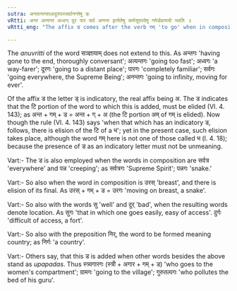```yaml
---
sutra: अन्तात्यन्ताध्वदूरपारसर्वानन्तेषु डः
vRtti: अन्त अत्यन्त अध्वन् दूर पार सर्व अनन्त इत्येतेषु कर्मसूपपदेषु गमेर्डप्रत्ययो भवति ॥
vRtti_eng: "The affix ड comes after the verb गम् 'to go' when in composition with the following words as its objects:- अन्त 'end', अत्यन्त 'excessive', अध्वन् 'road', दूर 'far', पार 'across', सर्व 'all' and अनन्त 'endless'."

---
```

The _anuvritti_ of the word सञ्ज्ञायाम् does not extend to this. As अन्तगः 'having gone to the end, thoroughly conversant'; अत्यन्तगः 'going too fast'; अध्वगः 'a way-farer'; दूरगः 'going to a distant place'; पारगः 'completely familiar'; सर्वगः 'going everywhere, the Supreme Being'; अनन्तगः 'going to infinity, moving for ever'.

Of the affix ड the letter ड् is indicatory, the real affix being अ. The ड indicates that the टि portion of the word to which this is added, must be elided (VI. 4. 143); as अन्त + गम् + ड = अन्त + ग् + अ (the टि portion अम् of गम् is elided). Now though the rule (VI. 4. 143) says 'when that which has an indicatory ड, follows, there is elision of the टि of a भ'; yet in the present case, such elision takes place, although the word गम् here is not one of those called भ (l. 4. 18); because the presence of ड as an indicatory letter must not be unmeaning.

Vart:- The ड is also employed when the words in composition are सर्वत्र 'everywhere' and पन्न 'creeping'; as सर्वत्रगः 'Supreme Spirit'; पन्नगः 'snake.'

Vart:- So also when the word in composition is उरस् 'breast', and there is elision of its final. As उरस् + गम् + ड = उरगः 'moving on breast, a snake'.

Vart:- So also with the words सु 'well' and दुर् 'bad', when the resulting words denote location. As सुगः 'that in which one goes easily, easy of access'. दुर्गः 'difficult of access, a fort'.

Vart:- So also with the preposition निर्, the word to be formed meaning country; as निर्गः 'a country'.

Vart:- Others say, that this ड is added when other words besides the above stand as _upapadas_. Thus स्त्र्यगारगः (स्त्री + अगार + गम् + ड) 'who goes to the women's compartment'; ग्रामगः 'going to the village'; गुरुतल्पगः 'who pollutes the bed of his guru'.